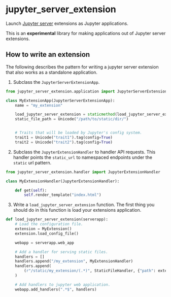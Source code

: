 # jupyter_server_extension

Launch [Jupyter server]() extensions as Jupyter applications. 

This is an **experimental** library for making applications out of Jupyter server extensions. 

## How to write an extension

The following describes the pattern for writing a jupyter server extension that also works as a standalone application.

1. Subclass the `JupyterServerExtensionApp`. 
```python
from jupyter_server_extension.application import JupyterServerExtensionApp

class MyExtensionApp(JupyterServerExtensionApp):
    name = "my_extension"

    load_jupyter_server_extension = staticmethod(load_jupyter_server_extension)
    static_file_path = Unicode("/path/to/static/dir/")


    # Traits that will be loaded by Jupyter's config system.
    trait1 = Unicode("trait1").tag(config=True)
    trait2 = Unicode("trait2").tag(config=True)
```
2. Subclass the `JupyterExtensionHandler` to handler API requests. This handler points the `static_url` to namespaced endpoints under the `static` url pattern.  
```python
from jupyter_server_extension.handler import JupyterExtensionHandler

class MyExtensionHandler(JupyterExtensionHandler):

    def get(self):
        self.render_template("index.html")

```
3. Write a `load_jupyter_server_extension` function. The first thing you should do in this function is load your extensions application.

```python
def load_jupyter_server_extension(serverapp):
    # Load the configuration file.
    extension = MyExtension()
    extension.load_config_file()

    webapp = serverapp.web_app

    # Add a handler for serving static files.
    handlers = []
    handlers.append("/my_extension", MyExtensionHandler)
    handlers.append(
        (r"/static/my_extension/(.*)", StaticFileHandler, {"path": extension.static_file_path})
    )

    # Add handlers to jupyter web application.
    webapp.add_handlers(".*$", handlers)
```